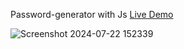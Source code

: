  Password-generator with Js [Live Demo](https://davit2605.github.io/Password-generator/)

 ![Screenshot 2024-07-22 152339](https://github.com/user-attachments/assets/61090e30-bf91-454f-bdc6-57032a48b272)
